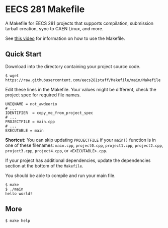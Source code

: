 # EECS 281 Makefile

A Makefile for EECS 281 projects that supports compilation, submission tarball creation, sync to CAEN Linux, and more.

See [this video](https://www.youtube.com/watch?v=n-ZmFjCp1QY) for information on how to use the Makefile.

## Quick Start
Download into the directory containing your project source code.
```console
$ wget https://raw.githubusercontent.com/eecs281staff/Makefile/main/Makefile
```

Edit these lines in the Makefile.  Your values might be different, check the project spec for required file names.
```make
UNIQNAME = not_awdeorio
# ...
IDENTIFIER  = copy_me_from_project_spec
# ...
PROJECTFILE = main.cpp
# ...
EXECUTABLE = main
```

**Shortcut:** You can skip updating `PROJECTFILE` if your `main()` function is in one of these filenames: `main.cpp`, `project0.cpp`, `project1.cpp`, `project2.cpp`, `project3.cpp`, `project4.cpp`, or `<EXECUTABLE>.cpp`.

If your project has additional dependencies, update the dependencies section at the bottom of the `Makefile`.

You should be able to compile and run your main file.
```console
$ make
$ ./main
hello world!
```

## More
```console
$ make help
```
